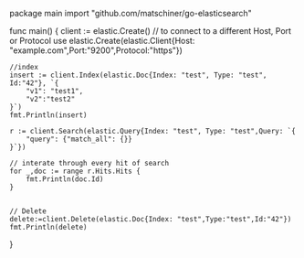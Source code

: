 package main
import "github.com/matschiner/go-elasticsearch"

func main() {
    client := elastic.Create()
    // to connect to a different Host, Port or Protocol use elastic.Create(elastic.Client{Host: "example.com",Port:"9200",Protocol:"https"})

    //index
    insert := client.Index(elastic.Doc{Index: "test", Type: "test", Id:"42"}, `{
        "v1": "test1",
        "v2":"test2"
    }`)
    fmt.Println(insert)

    r := client.Search(elastic.Query{Index: "test", Type: "test",Query: `{
        "query": {"match_all": {}}
    }`})

    // interate through every hit of search
    for _,doc := range r.Hits.Hits {
        fmt.Println(doc.Id)
    }


    // Delete
    delete:=client.Delete(elastic.Doc{Index: "test",Type:"test",Id:"42"})
    fmt.Println(delete)
}
